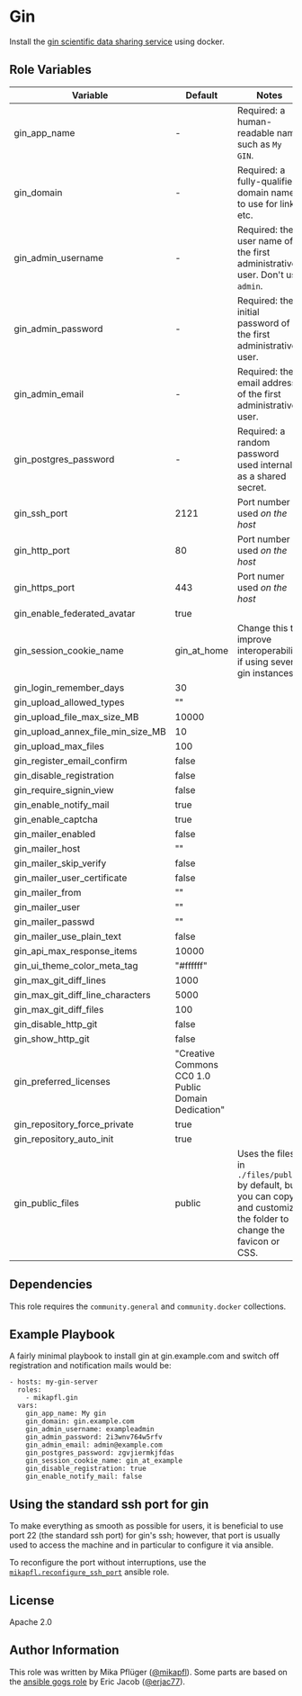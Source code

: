 Gin
===

Install the [gin scientific data sharing service](https://github.com/G-Node/gogs) using docker.


Role Variables
--------------


Variable | Default | Notes |
-------- | ------- | ----------- |
gin_app_name | - | Required: a human-readable name such as `My GIN`. |
gin_domain | - | Required: a fully-qualified domain name to use for links etc. |
gin_admin_username | - | Required: the user name of the first administrative user. Don't use `admin`. |
gin_admin_password | - | Required: the initial password of the first administrative user. |
gin_admin_email | - | Required: the email address of the first administrative user. |
gin_postgres_password | - | Required: a random password used internally as a shared secret. |
gin_ssh_port | 2121 | Port number used *on the host* |
gin_http_port | 80 | Port number used *on the host* |
gin_https_port | 443 | Port numer used *on the host* |
gin_enable_federated_avatar | true | |
gin_session_cookie_name | gin_at_home | Change this to improve interoperability if using several gin instances |
gin_login_remember_days | 30 | |
gin_upload_allowed_types | "" | |
gin_upload_file_max_size_MB | 10000 | |
gin_upload_annex_file_min_size_MB | 10 | |
gin_upload_max_files | 100 | |
gin_register_email_confirm | false | |
gin_disable_registration | false | |
gin_require_signin_view | false | |
gin_enable_notify_mail | true | |
gin_enable_captcha | true | |
gin_mailer_enabled | false | |
gin_mailer_host | "" | |
gin_mailer_skip_verify | false | |
gin_mailer_user_certificate | false | |
gin_mailer_from | "" | |
gin_mailer_user | "" | |
gin_mailer_passwd | "" | |
gin_mailer_use_plain_text | false | |
gin_api_max_response_items | 10000 | |
gin_ui_theme_color_meta_tag | "#ffffff" | |
gin_max_git_diff_lines | 1000 | |
gin_max_git_diff_line_characters | 5000 | |
gin_max_git_diff_files | 100 | |
gin_disable_http_git | false | |
gin_show_http_git | false | |
gin_preferred_licenses | "Creative Commons CC0 1.0 Public Domain Dedication" | |
gin_repository_force_private | true | |
gin_repository_auto_init | true | |
gin_public_files | public | Uses the files in `./files/public` by default, but you can copy and customize the folder to change the favicon or CSS. |

Dependencies
------------

This role requires the `community.general` and `community.docker` collections.

Example Playbook
----------------

A fairly minimal playbook to install gin at gin.example.com and switch off registration and notification mails would be:

    - hosts: my-gin-server
      roles:
        - mikapfl.gin
      vars:
        gin_app_name: My gin
        gin_domain: gin.example.com
        gin_admin_username: exampleadmin
        gin_admin_password: 2i3wnv764w5rfv
        gin_admin_email: admin@example.com
        gin_postgres_password: zgvjiermkjfdas
        gin_session_cookie_name: gin_at_example
        gin_disable_registration: true
        gin_enable_notify_mail: false

Using the standard ssh port for gin
-----------------------------------

To make everything as smooth as possible for users, it is beneficial to use port 22 (the standard ssh port) for gin's ssh; however, that port is usually used to access the machine and in particular to configure it via ansible.

To reconfigure the port without interruptions, use the [`mikapfl.reconfigure_ssh_port`](https://github.com/mikapfl/reconfigure_ssh_port) ansible role.


License
-------

Apache 2.0

Author Information
------------------

This role was written by Mika Pflüger ([@mikapfl](https://github.com/mikapfl)). Some parts are based on the [ansible gogs role](https://github.com/erjac77/ansible-role-gogs) by Eric Jacob ([@erjac77](https://github.com/erjac77)).
